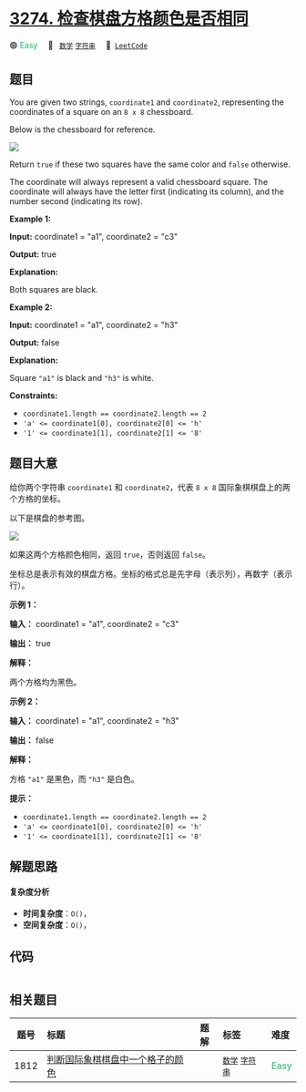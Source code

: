 # [3274. 检查棋盘方格颜色是否相同](https://leetcode.com/problems/check-if-two-chessboard-squares-have-the-same-color)

🟢 <font color=#15bd66>Easy</font>&emsp; 🔖&ensp; [`数学`](/tag/math.md) [`字符串`](/tag/string.md)&emsp; 🔗&ensp;[`LeetCode`](https://leetcode.com/problems/check-if-two-chessboard-squares-have-the-same-color)

## 题目

You are given two strings, `coordinate1` and `coordinate2`, representing the
coordinates of a square on an `8 x 8` chessboard.

Below is the chessboard for reference.

![](https://assets.leetcode.com/uploads/2024/07/17/screenshot-2021-02-20-at-22159-pm.png)

Return `true` if these two squares have the same color and `false` otherwise.

The coordinate will always represent a valid chessboard square. The coordinate
will always have the letter first (indicating its column), and the number
second (indicating its row).



**Example 1:**

**Input:** coordinate1 = "a1", coordinate2 = "c3"

**Output:** true

**Explanation:**

Both squares are black.

**Example 2:**

**Input:** coordinate1 = "a1", coordinate2 = "h3"

**Output:** false

**Explanation:**

Square `"a1"` is black and `"h3"` is white.



**Constraints:**

  * `coordinate1.length == coordinate2.length == 2`
  * `'a' <= coordinate1[0], coordinate2[0] <= 'h'`
  * `'1' <= coordinate1[1], coordinate2[1] <= '8'`


## 题目大意

给你两个字符串 `coordinate1` 和 `coordinate2`，代表 `8 x 8` 国际象棋棋盘上的两个方格的坐标。

以下是棋盘的参考图。

![](https://assets.leetcode.com/uploads/2024/07/17/screenshot-2021-02-20-at-22159-pm.png)

如果这两个方格颜色相同，返回 `true`，否则返回 `false`。

坐标总是表示有效的棋盘方格。坐标的格式总是先字母（表示列），再数字（表示行）。



**示例 1：**

**输入：** coordinate1 = "a1", coordinate2 = "c3"

**输出：** true

**解释：**

两个方格均为黑色。

**示例 2：**

**输入：** coordinate1 = "a1", coordinate2 = "h3"

**输出：** false

**解释：**

方格 `"a1"` 是黑色，而 `"h3"` 是白色。



**提示：**

  * `coordinate1.length == coordinate2.length == 2`
  * `'a' <= coordinate1[0], coordinate2[0] <= 'h'`
  * `'1' <= coordinate1[1], coordinate2[1] <= '8'`


## 解题思路

#### 复杂度分析

- **时间复杂度**：`O()`，
- **空间复杂度**：`O()`，

## 代码

```javascript

```

## 相关题目

<!-- prettier-ignore -->
| 题号 | 标题 | 题解 | 标签 | 难度 |
| :------: | :------ | :------: | :------ | :------ |
| 1812 | [判断国际象棋棋盘中一个格子的颜色](https://leetcode.com/problems/determine-color-of-a-chessboard-square) |  |  [`数学`](/tag/math.md) [`字符串`](/tag/string.md) | <font color=#15bd66>Easy</font> |